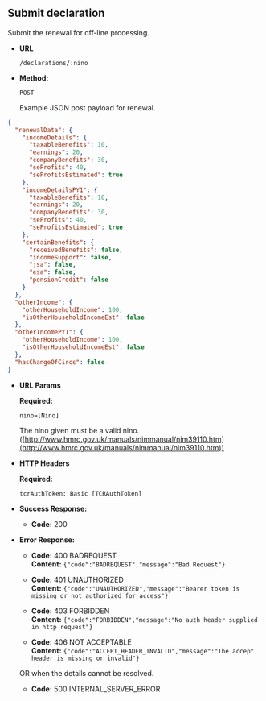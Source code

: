 Submit declaration
----
  Submit the renewal for off-line processing.

* **URL**

  `/declarations/:nino`

* **Method:**

  `POST`

    Example JSON post payload for renewal.

```json
{
  "renewalData": {
    "incomeDetails": {
      "taxableBenefits": 10,
      "earnings": 20,
      "companyBenefits": 30,
      "seProfits": 40,
      "seProfitsEstimated": true
    },
    "incomeDetailsPY1": {
      "taxableBenefits": 10,
      "earnings": 20,
      "companyBenefits": 30,
      "seProfits": 40,
      "seProfitsEstimated": true
    },
    "certainBenefits": {
      "receivedBenefits": false,
      "incomeSupport": false,
      "jsa": false,
      "esa": false,
      "pensionCredit": false
    }
  },
  "otherIncome": {
    "otherHouseholdIncome": 100,
    "isOtherHouseholdIncomeEst": false
  },
  "otherIncomePY1": {
    "otherHouseholdIncome": 100,
    "isOtherHouseholdIncomeEst": false
  },
  "hasChangeOfCircs": false
}
```


*  **URL Params**

   **Required:**
 
   `nino=[Nino]`
   
   The nino given must be a valid nino. ([http://www.hmrc.gov.uk/manuals/nimmanual/nim39110.htm](http://www.hmrc.gov.uk/manuals/nimmanual/nim39110.htm))

*  **HTTP Headers**

   **Required:**
 
   `tcrAuthToken: Basic [TCRAuthToken]`


* **Success Response:**

  * **Code:** 200 <br />

* **Error Response:**

  * **Code:** 400 BADREQUEST <br />
    **Content:** `{"code":"BADREQUEST","message":"Bad Request"}`

  * **Code:** 401 UNAUTHORIZED <br />
    **Content:** `{"code":"UNAUTHORIZED","message":"Bearer token is missing or not authorized for access"}`

  * **Code:** 403 FORBIDDEN <br />
    **Content:** `{"code":"FORBIDDEN","message":"No auth header supplied in http request"}`

  * **Code:** 406 NOT ACCEPTABLE <br />
    **Content:** `{"code":"ACCEPT_HEADER_INVALID","message":"The accept header is missing or invalid"}`

  OR when the details cannot be resolved.

  * **Code:** 500 INTERNAL_SERVER_ERROR <br />


